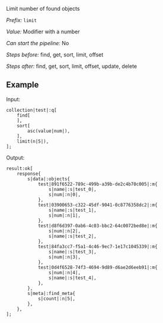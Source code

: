 Limit number of found objects

*Prefix:* `limit`

*Value:* Modifier with a number

*Can start the pipeline:* No

*Steps before:* find, get, sort, limit, offset

*Steps after:* find, get, sort, limit, offset, update, delete

## Example

Input:

<pre><code><span class="prefix_primitive">collection</span>|<span class="value_primitive">test</span>|:<span class="prefix_vector">q</span>[
	<span class="prefix_vector">find</span>[
	],
	<span class="prefix_vector">sort</span>[
		<span class="prefix_modifier">asc</span>(<span class="prefix_primitive">value</span>|<span class="value_primitive">num</span>|),
	],
	<span class="prefix_modifier">limit</span>(<span class="prefix_number">n</span>|<span class="value_number">5</span>|),
];
</code></pre>

Output:

<pre><code><span class="prefix_primitive">result</span>:<span class="prefix_vector">ok</span>[
	<span class="prefix_map">response</span>{
		<span class="prefix_string">s</span>|<span class="value_string">data</span>|:<span class="prefix_map">objects</span>{
			<span class="prefix_link">test</span>|<span class="value_link">891f6522-789c-499b-a39b-de2c4b70c005</span>|:<span class="prefix_map">m</span>{
				<span class="prefix_string">s</span>|<span class="value_string">name</span>|:<span class="prefix_string">s</span>|<span class="value_string">test_0</span>|,
				<span class="prefix_string">s</span>|<span class="value_string">num</span>|:<span class="prefix_number">n</span>|<span class="value_number">0</span>|,
			},
			<span class="prefix_link">test</span>|<span class="value_link">03900653-c322-45df-9041-0c8776358dc2</span>|:<span class="prefix_map">m</span>{
				<span class="prefix_string">s</span>|<span class="value_string">name</span>|:<span class="prefix_string">s</span>|<span class="value_string">test_1</span>|,
				<span class="prefix_string">s</span>|<span class="value_string">num</span>|:<span class="prefix_number">n</span>|<span class="value_number">1</span>|,
			},
			<span class="prefix_link">test</span>|<span class="value_link">d8f6d397-0ab6-4c03-bbc2-64c0072bed8e</span>|:<span class="prefix_map">m</span>{
				<span class="prefix_string">s</span>|<span class="value_string">num</span>|:<span class="prefix_number">n</span>|<span class="value_number">2</span>|,
				<span class="prefix_string">s</span>|<span class="value_string">name</span>|:<span class="prefix_string">s</span>|<span class="value_string">test_2</span>|,
			},
			<span class="prefix_link">test</span>|<span class="value_link">84fa3cc7-f5a1-4c46-9ec7-1e17c1045339</span>|:<span class="prefix_map">m</span>{
				<span class="prefix_string">s</span>|<span class="value_string">name</span>|:<span class="prefix_string">s</span>|<span class="value_string">test_3</span>|,
				<span class="prefix_string">s</span>|<span class="value_string">num</span>|:<span class="prefix_number">n</span>|<span class="value_number">3</span>|,
			},
			<span class="prefix_link">test</span>|<span class="value_link">0d4f6528-74f3-4694-9d89-d6ae2d6eeb91</span>|:<span class="prefix_map">m</span>{
				<span class="prefix_string">s</span>|<span class="value_string">num</span>|:<span class="prefix_number">n</span>|<span class="value_number">4</span>|,
				<span class="prefix_string">s</span>|<span class="value_string">name</span>|:<span class="prefix_string">s</span>|<span class="value_string">test_4</span>|,
			},
		},
		<span class="prefix_string">s</span>|<span class="value_string">meta</span>|:<span class="prefix_map">find_meta</span>{
			<span class="prefix_string">s</span>|<span class="value_string">count</span>|:<span class="prefix_number">n</span>|<span class="value_number">5</span>|,
		},
	},
];
</code></pre>